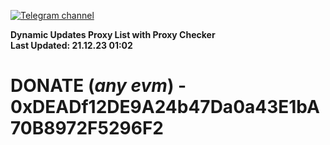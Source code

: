 [![Telegram channel](https://img.shields.io/endpoint?url=https://runkit.io/damiankrawczyk/telegram-badge/branches/master?url=https://t.me/n4z4v0d)](https://t.me/n4z4v0d) 

**Dynamic Updates Proxy List with Proxy Checker**  
**Last Updated: 21.12.23 01:02**

# DONATE (_any evm_) - 0xDEADf12DE9A24b47Da0a43E1bA70B8972F5296F2
